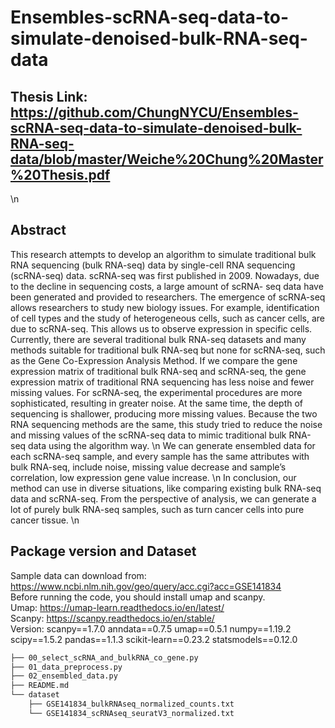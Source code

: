 # Ensembles-scRNA-seq-data-to-simulate-denoised-bulk-RNA-seq-data

## Thesis Link: https://github.com/ChungNYCU/Ensembles-scRNA-seq-data-to-simulate-denoised-bulk-RNA-seq-data/blob/master/Weiche%20Chung%20Master%20Thesis.pdf
\n
## Abstract
This research attempts to develop an algorithm to simulate traditional bulk RNA sequencing (bulk RNA-seq) data by single-cell RNA sequencing (scRNA-seq) data. scRNA-seq was first published in 2009. Nowadays, due to the decline in sequencing costs, a large amount of scRNA- seq data have been generated and provided to researchers. The emergence of scRNA-seq allows researchers to study new biology issues. For example, identification of cell types and the study of heterogeneous cells, such as cancer cells, are due to scRNA-seq. This allows us to observe expression in specific cells. Currently, there are several traditional bulk RNA-seq datasets and many methods suitable for traditional bulk RNA-seq but none for scRNA-seq, such as the Gene Co-Expression Analysis Method. If we compare the gene expression matrix of traditional bulk RNA-seq and scRNA-seq, the gene expression matrix of traditional RNA sequencing has less noise and fewer missing values. For scRNA-seq, the experimental procedures are more sophisticated, resulting in greater noise. At the same time, the depth of sequencing is shallower, producing more missing values. Because the two RNA sequencing methods are the same, this study tried to reduce the noise and missing values of the scRNA-seq data to mimic traditional bulk RNA-seq data using the algorithm way. \n
We can generate ensembled data for each scRNA-seq sample, and every sample has the same attributes with bulk RNA-seq, include noise, missing value decrease and sample’s correlation, low expression gene value increase. \n
In conclusion, our method can use in diverse situations, like comparing existing bulk RNA-seq data and scRNA-seq. From the perspective of analysis, we can generate a lot of purely bulk RNA-seq samples, such as turn cancer cells into pure cancer tissue. \n

## Package version and Dataset 
Sample data can download from: https://www.ncbi.nlm.nih.gov/geo/query/acc.cgi?acc=GSE141834 <br>
Before running the code, you should install umap and scanpy. <br>
Umap: https://umap-learn.readthedocs.io/en/latest/ <br>
Scanpy: https://scanpy.readthedocs.io/en/stable/ <br>
Version: scanpy==1.7.0 anndata==0.7.5 umap==0.5.1 numpy==1.19.2 scipy==1.5.2 pandas==1.1.3 scikit-learn==0.23.2 statsmodels==0.12.0 <br>
```bash
├── 00_select_scRNA_and_bulkRNA_co_gene.py
├── 01_data_preprocess.py
├── 02_ensembled_data.py
├── README.md
└── dataset
    ├── GSE141834_bulkRNAseq_normalized_counts.txt
    └── GSE141834_scRNAseq_seuratV3_normalized.txt
```

